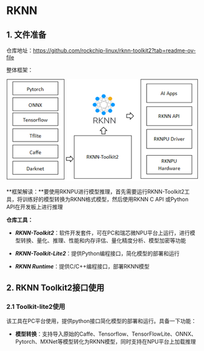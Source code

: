 # RKNN

## 1. 文件准备

仓库地址：https://github.com/rockchip-linux/rknn-toolkit2?tab=readme-ov-file

整体框架：

![framework](./images/framework.png)

**框架解读：**要使用RKNPU进行模型推理，首先需要运行RKNN-Toolkit2工具，将训练好的模型转换为RKNN格式模型，然后使用RKNN C API 或Python API在开发板上进行推理

**仓库工具：**

* ***RKNN-Toolkit2***：软件开发套件，可在PC和瑞芯微NPU平台上运行，进行模型转换、量化、推理、性能和内存评估、量化精度分析、模型加密等功能
* ***RKNN-Toolkit-Lite2***：提供Python编程接口，简化模型的部署和运行

* ***RKNN Runtime***：提供C/C++编程接口，部署RKNN模型

## 2. RKNN Toolkit2接口使用

### 2.1 Toolkit-lite2使用

该工具在PC平台使用，提供python接口简化模型的部署和运行。具备一下功能：

* **模型转换**：支持导入原始的Caffe、Tensorflow、TensorFlowLite、ONNX、Pytorch、MXNet等模型转化为RKNN模型，同时支持在NPU平台上加载推理

